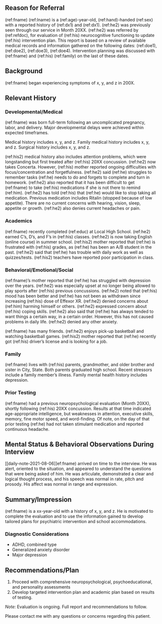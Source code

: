 ## Reason for Referral
(ref:fname) (ref:lname) is a (ref:age)-year-old, (ref:hand)-handed (ref:sex) with a reported history of (ref:dx1) and (ref:dx1). (ref:he2) was previously seen through our service in Month 20XX. (ref:he2) was referred by (ref:refdoc), for evaluation of (ref:his) neurocognitive functioning to update (ref:his) intervention plan. This report is based on a review of available medical records and information gathered on the following dates: (ref:doe1), (ref:doe2), (ref:doe3), (ref:doe4). Intervention planning was discussed with (ref:fname) and (ref:his) (ref:family) on the last of these dates.

## Background

(ref:fname) began experiencing symptoms of x, y, and z in 200X.

## Relevant History

### Developmental/Medical

(ref:fname) was born full-term following an uncomplicated pregnancy, labor, and delivery. Major developmental delays were achieved within expected timeframes.

Medical history includes x, y, and z. Family medical history
includes x, y, and z. Surgical history includes x, y, and z.

(ref:his2) medical history also includes attention problems, which were longstanding but first treated after (ref:his) 20XX concussion. (ref:he2) now takes Concerta. However, (ref:his) mother reported ongoing difficulties with focus/concentration and forgetfulness. (ref:he2) said (ref:he) struggles to remember tasks (ref:he) needs to do and forgets to complete and turn in homework. (ref:he2) also reported that it has been difficult to get (ref:fname) to take (ref:his) medications if she is not there to remind (ref:him). (ref:he2) has told (ref:his) that (ref:he) would like to stop taking all medication. Previous medication includes Ritalin (stopped because of low appetite). There are no current concerns with hearing, vision, sleep, appetite or growth. (ref:he2) also denies current headaches or pain.

### Academics

(ref:fname) recently completed (ref:educ) at Local High School. (ref:he2) earned C’s, D’s, and F’s in (ref:his) classes. (ref:he2) is now taking English (online course) in summer school. (ref:his2) mother reported that (ref:he) is frustrated with (ref:his) grades, as (ref:he) has been an A/B student in the past. (ref:he2) said that (ref:he) has trouble with daily work as well as quizzes/tests. (ref:his2) teachers have reported poor participation in class.

### Behavioral/Emotional/Social

(ref:fname)’s mother reported that (ref:he) has struggled with depression over the years. (ref:he2) was especially upset at no longer being allowed to play sports after (ref:his) previous concussions. (ref:he2) noted that (ref:his) mood has been better and (ref:he) has not been as withdrawn since increasing (ref:his) dose of Effexor XR. (ref:he2) denied concerns about (ref:him) harming himself or others. (ref:he2) expressed concern about (ref:his) coping skills. (ref:he2) also said that (ref:he) has always tended to want things a certain way, in a certain order. However, this has not caused problems in daily life. (ref:he2) denied any other anxiety.

(ref:fname) has many friends. (ref:he2) enjoys pick-up basketball and watching basketball games. (ref:his2) mother reported that (ref:he) recently got (ref:his) driver’s license and is looking for a job.

### Family

(ref:fname) lives with (ref:his) parents, grandmother, and older brother and sister in City, State. Both parents graduated high school. Recent stressors include a family member’s illness. Family mental health history includes depression.

### Prior Testing

(ref:fname) had a previous neuropsychological evaluation (Month 20XX), shortly following (ref:his) 20XX concussion. Results at that time indicated age-appropriate intelligence, but weaknesses in attention, executive skills, memory, fine motor speed, and word-finding. Of note, on the day of that prior testing (ref:he) had not taken stimulant medication and reported continuous headache.

## Mental Status & Behavioral Observations During Interview

[[daily-note-2021-08-06]]ef:fname) arrived on time to the interview. He was alert, oriented to the situation, and appeared to understand the questions that were being asked of him. He was articulate, demonstrated a clear and logical thought process, and his speech was normal in rate, pitch and prosody. His affect was normal in range and expression.

## Summary/Impression

(ref:fname) is a xx-year-old with a history of x, y, and z. He is motivated to complete the evaluation and to use the information gained to develop tailored plans for psychiatric intervention and school accommodations.

### Diagnostic Considerations

- ADHD, combined type
- Generalized anxiety disorder
- Major depression

## Recommendations/Plan

1. Proceed with comprehensive neuropsychological, psychoeducational, and personality assessments
2. Develop targeted intervention plan and academic plan based on results of testing.

*Note:* Evaluation is ongoing. Full report and recommendations to follow.

Please contact me with any questions or concerns regarding this patient.
